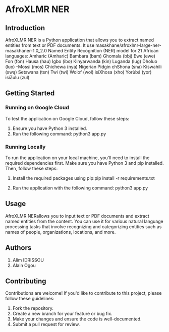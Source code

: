 # AfroXLMR NER

## Introduction

AfroXLMR NER is a Python application that allows you to extract named entities from text or PDF documents. It use masakhane/afroxlmr-large-ner-masakhaner-1.0_2.0  Named Entity Recognition (NER) model for 21 African languages:
Amharic (Amharic)
Bambara (bam)
Ghomala (bbj)
Ewe (ewe)
Fon (fon)
Hausa (hau)
Igbo (ibo)
Kinyarwanda (kin)
Luganda (lug)
Dholuo (luo) -Mossi (mos)
Chichewa (nya)
Nigerian Pidgin
chShona (sna)
Kiswahili (swą)
Setswana (tsn)
Twi (twi)
Wolof (wol)
isiXhosa (xho)
Yorùbá (yor)
isiZulu (zul)

## Getting Started

### Running on Google Cloud

To test the application on Google Cloud, follow these steps:

1. Ensure you have Python 3 installed.
2. Run the following command:
python3 app.py



### Running Locally

To run the application on your local machine, you'll need to install the required dependencies first. Make sure you have Python 3 and pip installed. Then, follow these steps:

1. Install the required packages using pip:pip install -r requirements.txt




2. Run the application with the following command: python3 app.py




## Usage

AfroXLMR NERallows you to input text or PDF documents and extract named entities from the content. You can use it for various natural language processing tasks that involve recognizing and categorizing entities such as names of people, organizations, locations, and more.

## Authors
1. Alim IDRISSOU
2. Alain Ogou

## Contributing

Contributions are welcome! If you'd like to contribute to this project, please follow these guidelines:

1. Fork the repository.
2. Create a new branch for your feature or bug fix.
3. Make your changes and ensure the code is well-documented.
4. Submit a pull request for review.




